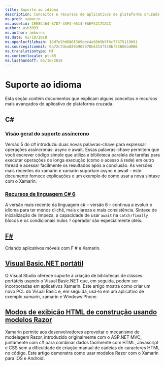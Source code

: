 ```yaml
---
title: Suporte ao idioma
description: Conceitos e recursos de aplicativos de plataforma cruzada.
ms.prod: xamarin
ms.assetid: CEE8C464-67D7-45F4-9614-EAEF5217CACC
author: asb3993
ms.author: amburns
ms.date: 02/18/2018
ms.openlocfilehash: 18d7e93d686f369dec4a98b5b5f6c77679119091
ms.sourcegitcommit: 0a72c7dea020b965378b6314f558bf5360dbd066
ms.translationtype: MT
ms.contentlocale: pt-BR
ms.lasthandoff: 05/10/2018
---
```

# <a name="language-support"></a>Suporte ao idioma

Esta seção contém documentos que explicam alguns conceitos e recursos mais avançados do aplicativo de plataforma cruzada.

## <a name="c"></a>C# 
###  <a name="async-support-overviewcross-platformplatformasyncmd"></a>[Visão geral do suporte assíncrono](~/cross-platform/platform/async.md)

Versão 5 do c# introduziu duas novas palavras-chave para expressar operações assíncronas: async e await. Essas palavras-chave permitem que você escrever código simple que utiliza a biblioteca paralela de tarefas para executar operações de longa execução (como o acesso à rede) em outro thread e acessar facilmente os resultados após a conclusão. As versões mais recentes do xamarin e xamarin suportam async e await - este documento fornece explicações e um exemplo de como usar a nova sintaxe com o Xamarin.

### <a name="c-6-language-featurescross-platformplatformcsharp-sixmd"></a>[Recursos de linguagem C# 6](~/cross-platform/platform/csharp-six.md)

A versão mais recente da linguagem c# – versão 6 – continua a evoluir o idioma para ter menos clichê, mais clareza e mais consistência. Sintaxe de inicialização de limpeza, a capacidade de usar `await` na `catch/finally` blocos e os condicionais nulos `?` operador são especialmente úteis.

## <a name="ffsharpindexmd"></a>[F#](fsharp/index.md)

Criando aplicativos móveis com F # e Xamarin.

##  <a name="portable-visual-basicnetcross-platformplatformvisual-basicindexmd"></a>[Visual Basic.NET portátil](~/cross-platform/platform/visual-basic/index.md)

O Visual Studio oferece suporte à criação de bibliotecas de classes portáteis usando o Visual Basic.NET que, em seguida, podem ser incorporadas em aplicativos Xamarin. Este artigo mostra como criar um novo PCL do Visual Basic e, em seguida, usá-lo em um aplicativo de exemplo xamarin, xamarin e Windows Phone.

##  <a name="building-html-views-using-razor-templatescross-platformplatformrazor-html-templatesindexmd"></a>[Modos de exibição HTML de construção usando modelos Razor](~/cross-platform/platform/razor-html-templates/index.md)

Xamarin permite aos desenvolvedores aproveitar o mecanismo de modelagem Razor, introduzido originalmente com o ASP.NET MVC, juntamente com c# para combinar dados facilmente com HTML, Javascript e CSS sem a dificuldade de criação manual de cadeias de caracteres HTML no código.
Este artigo demonstra como usar modelos Razor com o Xamarin para iOS e Android.
